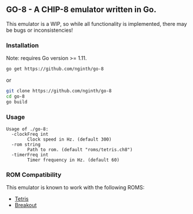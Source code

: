 ## GO-8 - A CHIP-8 emulator written in Go.

This emulator is a WIP, so while all functionality is implemented, there may be bugs or inconsistencies!

### Installation
Note: requires Go version >= 1.11.

```bash
go get https://github.com/nginth/go-8
```

or

```bash
git clone https://github.com/nginth/go-8
cd go-8
go build
```

### Usage

```
Usage of ./go-8:
  -clockFreq int
    	Clock speed in Hz. (default 300)
  -rom string
    	Path to rom. (default "roms/tetris.ch8")
  -timerFreq int
    	Timer frequency in Hz. (default 60)
```

### ROM Compatibility

This emulator is known to work with the following ROMS:

* [Tetris](https://github.com/dmatlack/chip8/blob/master/roms/games/Tetris%20%5BFran%20Dachille%2C%201991%5D.ch8)
* [Breakout](https://github.com/badlogic/chip8/blob/master/roms/breakout.rom)

